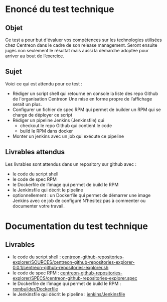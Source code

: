# Enoncé du test technique 
## Objet
Ce test a pour but d'évaluer vos compétences sur les technologies utilisées chez
Centreon dans le cadre de son release management.
Seront ensuite jugés non seulement le résultat mais aussi la démarche adoptée pour
arriver au bout de l’exercice.
## Sujet
Voici ce qui est attendu pour ce test :
* Rédiger un script shell qui retourne en console la liste des repo Github de
l'organisation Centreon
Une mise en forme propre de l’affichage serait un plus.
* Configurer un fichier de spec RPM qui permet de builder un RPM qui se
charge de déployer ce script
* Rédiger un pipeline Jenkins (Jenkinsfile) qui
  * checkout le repo Github qui contient le code
  * build le RPM dans docker
* Monter un jenkins avec un job qui exécute ce pipeline
## Livrables attendus
Les livrables sont attendus dans un repository sur github avec :
* le code du script shell
* le code de spec RPM
* le Dockerfile de l’image qui permet de build le RPM
* le Jenkinsfile qui décrit le pipeline
* optionnellement : un Dockerfile qui permet de démarrer une image Jenkins
avec ce job de configuré
N’hésitez pas à commenter ou documenter votre travail.

# Documentation du test technique
## Livrables
* le code du script shell : [centreon-github-repositories-explorer/SOURCES/centreon-github-repositories-explorer-0.0.1/centreon-github-repositories-explorer.sh](https://github.com/ghilesdamien/centreon-technical-test/blob/main/centreon-github-repositories-explorer/SOURCES/centreon-github-repositories-explorer-0.0.1/centreon-github-repositories-explorer.sh)
* le code de spec RPM : [centreon-github-repositories-explorer/SPECS/centreon-github-repositories-explorer.spec](https://github.com/ghilesdamien/centreon-technical-test/blob/main/centreon-github-repositories-explorer/SPECS/centreon-github-repositories-explorer.spec)
* le Dockerfile de l’image qui permet de build le RPM : [rpmbuilder/Dockerfile](https://github.com/ghilesdamien/centreon-technical-test/blob/main/rpmbuilder/Dockerfile)
* le Jenkinsfile qui décrit le pipeline : [jenkins/Jenkinsfile](https://github.com/ghilesdamien/centreon-technical-test/blob/main/jenkins/Jenkinsfile)


